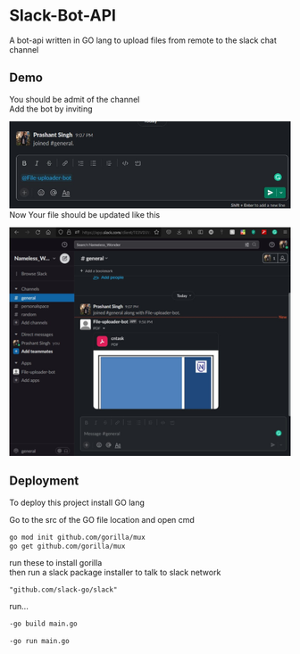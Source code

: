 
# Slack-Bot-API 
A bot-api written in GO lang to upload files from remote to the slack chat channel  

## Demo
You should be admit of the channel  
Add the bot by inviting

![local](https://github.com/prashant54singh/GO_Projects/blob/main/slack/Screenshot%202022-08-28%20215807.jpg?raw=true)  
Now Your file should be updated like this   

![hello](https://github.com/prashant54singh/GO_Projects/blob/main/slack/Screenshot%202022-08-28%20215904.jpg?raw=true)

## Deployment  

To deploy this project install GO lang

Go to the src of the GO file location and open cmd
```
go mod init github.com/gorilla/mux
go get github.com/gorilla/mux
```
run these to install gorilla  
then run a slack package installer to talk to slack network
```
"github.com/slack-go/slack"
```
run...
```bash
-go build main.go
```
```
-go run main.go
```


